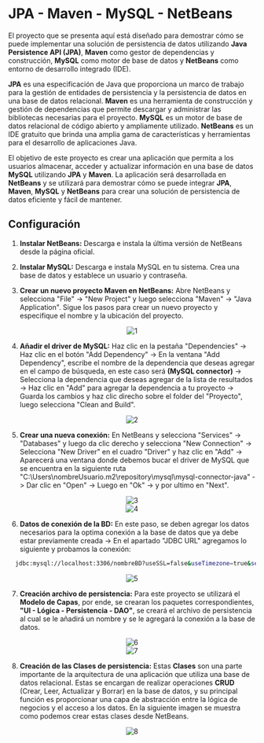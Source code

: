 # JPA - Maven - MySQL - NetBeans

El proyecto que se presenta aquí está diseñado para demostrar cómo se puede implementar una solución de persistencia de datos utilizando **Java Persistence API (JPA)**, **Maven** como gestor de dependencias y construcción, **MySQL** como motor de base de datos y **NetBeans** como entorno de desarrollo integrado (IDE).

**JPA** es una especificación de Java que proporciona un marco de trabajo para la gestión de entidades de persistencia y la persistencia de datos en una base de datos relacional. **Maven** es una herramienta de construcción y gestión de dependencias que permite descargar y administrar las bibliotecas necesarias para el proyecto. **MySQL** es un motor de base de datos relacional de código abierto y ampliamente utilizado. **NetBeans** es un IDE gratuito que brinda una amplia gama de características y herramientas para el desarrollo de aplicaciones Java.

El objetivo de este proyecto es crear una aplicación que permita a los usuarios almacenar, acceder y actualizar información en una base de datos **MySQL** utilizando **JPA** y **Maven**. La aplicación será desarrollada en **NetBeans** y se utilizará para demostrar cómo se puede integrar **JPA**, **Maven**, **MySQL** y **NetBeans** para crear una solución de persistencia de datos eficiente y fácil de mantener.

## Configuración

1. **Instalar NetBeans:** Descarga e instala la última versión de NetBeans desde la página oficial.

2. **Instalar MySQL:** Descarga e instala MySQL en tu sistema. Crea una base de datos y establece un usuario y contraseña.

3. **Crear un nuevo proyecto Maven en NetBeans:** Abre NetBeans y selecciona "File" -> "New Project" y luego selecciona "Maven" -> "Java Application". Sigue los pasos para crear un nuevo proyecto y especifique el nombre y la ubicación del proyecto.

<div align="center">
<img src="https://user-images.githubusercontent.com/40324908/217112492-f1a54510-0273-443c-9317-4dd2cc1fbfc7.PNG" alt="1">
</div>

4. **Añadir el driver de MySQL:** Haz clic en la pestaña "Dependencies" -> Haz clic en el botón "Add Dependency" -> En la ventana "Add Dependency", escribe el nombre de la dependencia que deseas agregar en el campo de búsqueda, en este caso será **(MySQL connector)** -> Selecciona la dependencia que deseas agregar de la lista de resultados -> Haz clic en "Add" para agregar la dependencia a tu proyecto -> Guarda los cambios y haz clic direcho sobre el folder del "Proyecto", luego selecciona "Clean and Build".

<div align="center">
<img src="https://user-images.githubusercontent.com/40324908/217112751-d5ae5f7c-cd73-479e-93c3-7d92219ab489.PNG" alt="2">
</div>

5. **Crear una nueva conexión:** En NetBeans y selecciona "Services" -> "Databases" y luego da clic derecho y selecciona "New Connection" -> Selecciona "New Driver" en el cuadro "Driver" y haz clic en "Add" -> Aparecerá una ventana donde debemos bucar el driver de MySQL que se encuentra en la siguiente ruta "C:\Users\nombreUsuario\.m2\repository\mysql\mysql-connector-java" -> Dar clic en "Open" -> Luego en "Ok"  -> y por ultimo en "Next".

<div align="center">
<img src="https://user-images.githubusercontent.com/40324908/217112871-02f539ce-ceff-4a17-8628-7855e1a8e34f.PNG" alt="3">
</div>

<div align="center">
<img src="https://user-images.githubusercontent.com/40324908/217113054-1580ac1b-d6aa-49cd-8e50-86b7492f177a.PNG" alt="4">
</div>

6. **Datos de conexión de la BD:** En este paso, se deben agregar los datos necesarios para la optima conexión a la base de datos que ya debe estar previamente creada -> En el apartado "JDBC URL" agregamos lo siguiente y probamos la conexión: 

```bash
  jdbc:mysql://localhost:3306/nombreBD?useSSL=false&useTimezone=true&serverTimezone=UTC
```

<div align="center">
<img src="https://user-images.githubusercontent.com/40324908/217113467-2fabe427-9579-44bd-bb04-e83ddaecd36e.PNG" alt="5">
</div>

7. **Creación archivo de persistencia:** Para este proyecto se utilizará el **Modelo de Capas**, por ende, se crearan los paquetes correspondientes, **"UI - Lógica - Persistencia - DAO"**, se creará el archivo de persistencia al cual se le añadirá un nombre y se le agregará la conexión a la base de datos. 

<div align="center">
<img src="https://user-images.githubusercontent.com/40324908/217113685-d36269f1-4c67-4705-8ec8-6e2dd0710fe3.PNG" alt="6">
</div>

<div align="center">
<img src="https://user-images.githubusercontent.com/40324908/217113849-a54eb78c-4552-4d06-907a-f96fab6af182.PNG" alt="7">
</div>

8. **Creación de las Clases de persistencia:** Estas **Clases** son una parte importante de la arquitectura de una aplicación que utiliza una base de datos relacional. Estas se encargan de realizar operaciones **CRUD** (Crear, Leer, Actualizar y Borrar) en la base de datos, y su principal función es proporcionar una capa de abstracción entre la lógica de negocios y el acceso a los datos. En la siguiente imagen se muestra como podemos crear estas clases desde NetBeans.

<div align="center">
<img src="https://user-images.githubusercontent.com/40324908/217114705-9927a83c-41e7-4244-9ca9-c8382518a921.PNG" alt="8">
</div>